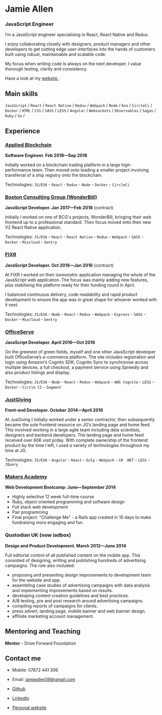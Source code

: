 Jamie Allen
===========

### JavaScript Engineer

I’m a JavaScript engineer specialising in React, React Native and Redux.

I enjoy collaborating closely with designers, product managers and other developers to get cutting edge user-interfaces into the hands of customers built using robust, maintainable and scalable code.

My focus when writing code is always on the next developer. I value thorough testing, clarity and consistency.

Have a look at my [website.](http://www.jamieallen.co.uk/)

Main skills
----------

`JavaScript` / `React` / `React Native` / `Redux` / `Webpack` / `Node` / `Koa` / `CircleCi` / `Docker` / `HTML` / `CSS` / `SASS` / `LESS` / `Angular` / `Websockets` / `Observables` / `Sagas` / `Ruby` / `Go` /

Experience
----------

### [Applied Blockchain]
**Software Engineer. Feb 2018&mdash;Sep 2018**

Initially worked on a blockchain trading platform in a large high-performance team. Then moved onto leading a smaller project involving transferral of a ship registry onto the blockchain.

Technologies: `JS/ES6` - `React` - `Redux` - `Node` - `Docker` - `CircleCi`

### [Boston Consulting Group (WonderBill)]
**JavaScript Developer. Jan 2017&mdash;Feb 2018** (contract)

Initially I worked on one of BCG's projects, WonderBill, bringing their web frontend up to a professional standard. Then focus moved onto their new V2 React Native application.

Technologies: `JS/ES6` - `React` - `React Native` - `Redux` - `Webpack` - `SASS` - `Docker` - `Mixcloud` - `Sentry`

### [FIXR]
**JavaScript Developer. Oct 2016&mdash;Jan 2016** (contract)

At FIXR I worked on their isomorphic application managing the whole of the JavaScript web application. The focus was mainly adding new features, plus stabilising the platform ready for their funding round in April.

I balanced continuous delivery, code readability and rapid product development to ensure the app was in great shape for whoever worked with it next.

Technologies: `JS/ES6` - `Node` - `React` - `Redux` - `Webpack` - `Express` - `SASS` - `Docker` - `Mixcloud` - `Sentry`

### [OfficeServe]
**JavaScript Developer. April 2016&mdash;Oct 2016**

On the greenest of green fields, myself and one other JavaScript developer built OfficeServe’s e-commerce platform. The site includes registration and login using Amazon’s Cognito SDK, Cognito Sync to synchronise across multiple devices, a full checkout, a payment service using Spreedly and also product listings and display.

Technologies: `JS/ES6` - `Node` - `React` - `Redux` - `Webpack` - `AWS Cognito` - `LESS` - `Docker` - `Circle CI` - `Segment`

### [JustGiving]
**Front-end Developer. October 2014&mdash;April 2016**

At JusGiving I initially worked under a senior contractor, then subsequently became the sole frontend resource on JG’s landing page and home feed. This involved working in a large agile team including data scientists, designers and backend developers. The landing page and home feed received over 60K visit p/day.
With complete ownership of the frontend product by the time I left, I used a variety of technologies throughout my time at JG.

Technologies: `JS/ES6` - `Angular` - `React` - `Gulp` - `Webpack` - `C# .NET` - `LESS` - `JQuery`

### [Makers Academy]
**Web Development Bootcamp: June&mdash;September 2014**

  - Highly selective 12 week full-time course
  - Ruby, object oriented programming and software design
  - Full stack web development
  - Pair programming
  - Final project: "Challenge Me" - a Rails app created in 10 days to make fundraising more engaging and fun.

### Qustodian UK (now iadbox)
**Design and Product Development. March 2012&mdash;June 2014**

Full editorial control of all published content on the mobile app. This consisted of designing, writing and publishing hundreds of advertising campaigns. The role also included:

- proposing and presenting design improvements to development team for the website and app.
- assembling case studies of advertising campaigns with data analysis and implementing improvements based on results.
- developing content creation guidelines and best practices.
- A/B testing, pre and post research around advertising campaigns.
- compiling reports of campaigns for clients.
- press advert, landing page, mobile banner and web banner design.
- affiliate marketing account management.


Mentoring and Teaching
----------

**Mentor** - Drive Forward Foundation

Contact me
------------

- Mobile: 07872 441 306
- Email: [jamieallen59@gmail.com]
- [Github]
- [LinkedIn]
- [Personal website]

  [Applied Blockchain]: https://appliedblockchain.com/
  [Boston Consulting Group (WonderBill)]: https://my.wonderbill.com/
  [FIXR]: https://fixr-app.com
  [OfficeServe]: http://www.officeserve.com
  [JustGiving]: http://www.justgiving.com
  [Makers Academy]: http://www.makersacademy.com
  [jamieallen59@gmail.com]: mailto:jamieallen59@gmail.com
  [GitHub]: https://github.com/jamieallen59
  [LinkedIn]: uk.linkedin.com/pub/jamie-allen/49/9bb/577/
  [Personal website]: http://www.jamieallen.co.uk/
